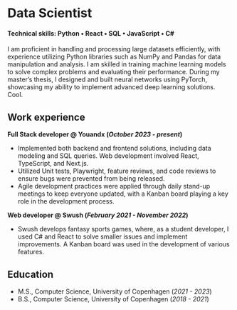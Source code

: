 # Data Scientist
#### Technical skills: Python • React • SQL • JavaScript • C# 

I am proficient in handling and processing large datasets efficiently, with experience utilizing Python libraries such as NumPy and Pandas for data manipulation and analysis. I am skilled in training machine learning models to solve complex problems and evaluating their performance. During my master’s thesis, I designed and built neural networks using PyTorch, showcasing my ability to implement advanced deep learning solutions. Cool.

## Work experience
**Full Stack developer @ Youandx (_October 2023 - present_)**
- Implemented both backend and frontend solutions, including data modeling and SQL queries. Web development involved React, TypeScript, and Next.js.
- Utilized Unit tests, Playwright, feature reviews, and code reviews to ensure bugs were prevented from being released.
- Agile development practices were applied through daily stand-up meetings to keep everyone updated, with a Kanban board playing a key role in the development process.

**Web developer @ Swush (_February 2021 - November 2022_)**
- Swush develops fantasy sports games, where, as a student developer, I used C# and React to solve smaller issues and implement improvements. A Kanban board was used in the development of various features.

## Education
- M.S., Computer Science, University of Copenhagen (_2021 - 2023_)
- B.S., Computer Science, University of Copenhagen (_2018 - 2021_)
